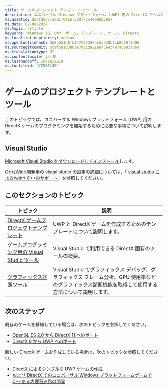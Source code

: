 ```yaml
---
title: ゲームのプロジェクト テンプレートとツール
description: ユニバーサル Windows プラットフォーム (UWP) 用の DirectX ゲームのプログラミングを開始するために必要な手順について説明します。
ms.assetid: d5afd5d3-ad01-0f16-3ddf-2c4eb86b68a7
ms.date: 02/08/2017
ms.topic: article
keywords: Windows 10, UWP, ゲーム, テンプレート, ツール, DirectX
ms.localizationpriority: medium
ms.openlocfilehash: 5b8bb51d6fb147e97356ac5ae30bfcb8c19f8d96
ms.sourcegitcommit: cc9f5a16386be78c12821a975e43497a0693abba
ms.translationtype: MT
ms.contentlocale: ja-JP
ms.lasthandoff: 10/18/2019
ms.locfileid: "72578149"
---
```

# <a name="project-templates-and-tools-for-games"></a>ゲームのプロジェクト テンプレートとツール

このトピックでは、ユニバーサル Windows プラットフォーム (UWP) 用の DirectX ゲームのプログラミングを開始するために必要な事項について説明します。

## <a name="visual-studio"></a>Visual Studio

[Microsoft Visual Studio をダウンロードしてインストール](https://visualstudio.microsoft.com/downloads/)します。

[ C++/Winrt](/windows/uwp/cpp-and-winrt-apis/)開発用の visual studio の設定の詳細については、「 [visual studio による/winrt C++のサポート](/windows/uwp/cpp-and-winrt-apis/intro-to-using-cpp-with-winrt#visual-studio-support-for-cwinrt-xaml-the-vsix-extension-and-the-nuget-package)」を参照してください。

## <a name="topics-in-this-section"></a>このセクションのトピック

|トピック|説明|
|-|-|
|[DirectX ゲームプロジェクトテンプレート](user-interface.md)|UWP と DirectX ゲームを作成するためのテンプレートについて説明します。|
|[ゲームプログラミング用の Visual Studio ツール](set-up-visual-studio-for-game-development.md)|Visual Studio で利用できる DirectX 固有のツールの概要。|
|[グラフィックス診断ツール](use-the-directx-runtime-and-visual-studio-graphics-diagnostic-features.md)|Visual Studio でグラフィックス デバッグ、グラフィックス フレーム分析、GPU 使用率などのグラフィックス診断機能を取得して使用する方法について説明します。|

## <a name="next-steps"></a>次のステップ

既存のゲームを移植している場合は、次のトピックを参照してください。

- [OpenGL ES 2.0 から DirectX 11 へのポート](port-from-opengl-es-2-0-to-directx-11-1.md)
- [DirectX 9 から UWP へのポート](porting-your-directx-9-game-to-windows-store.md)

新しい DirectX ゲームを作成している場合は、次のトピックを参照してください。

- [DirectX によるシンプルな UWP ゲームの作成](tutorial--create-your-first-uwp-directx-game.md)
- [および DirectX でのユニバーサル Windows プラットフォームゲームでC++ある大理石迷路の開発](developing-marble-maze-a-windows-store-game-in-cpp-and-directx.md)